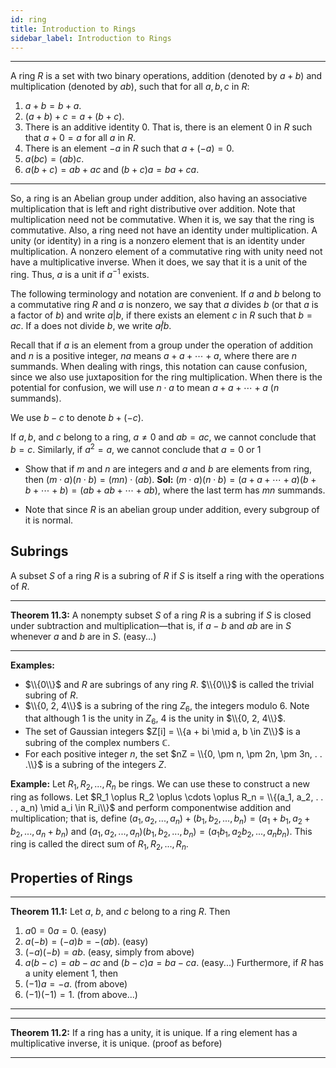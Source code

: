 ```yaml
---
id: ring
title: Introduction to Rings 
sidebar_label: Introduction to Rings
---
```


---

A ring $R$ is a set with two binary operations, addition (denoted by $a + b$) and multiplication (denoted by $ab$), such that for all $a, b, c$ in $R$:

1. $a + b = b + a$. 
2. $(a + b) + c = a + (b + c)$.
3. There is an additive identity $0$. That is, there is an element $0$ in $R$ such that $a + 0 = a$ for all $a$ in $R$.
4. There is an element $-a$ in $R$ such that $a + (-a) = 0$.
5. $a(bc) = (ab)c$.
6. $a(b + c) = ab + ac \text{ and } (b + c) a = ba + ca$.

---

So, a ring is an Abelian group under addition, also having an associative multiplication that is left and right distributive over addition.
Note that multiplication need not be commutative. When it is, we say
that the ring is commutative. Also, a ring need not have an identity under multiplication. A unity (or identity) in a ring is a nonzero element
that is an identity under multiplication. A nonzero element of a commutative ring with unity need not have a multiplicative inverse. When it
does, we say that it is a unit of the ring. Thus, $a$ is a unit if $a^{-1}$ exists.

The following terminology and notation are convenient. If $a$ and $b$ belong to a commutative ring $R$ and $a$ is nonzero, we say that $a$ divides $b$ (or that $a$ is a factor of $b$) and write $a | b$, if there exists an element $c$ in $R$ such that $b = ac$. If a does not divide $b$, we write $a \not | b$.

Recall that if $a$ is an element from a group under the operation of
addition and $n$ is a positive integer, $na$ means $a + a + \cdots + a$, where
there are $n$ summands. When dealing with rings, this notation can cause
confusion, since we also use juxtaposition for the ring multiplication. When there is the potential for confusion, we will use $n \cdot a$ to mean $a + a + \cdots + a$ ($n$ summands).

We use $b - c$ to denote $b + (-c)$.

If $a, b$, and $c$ belong to a ring, $a \neq 0$ and $ab = ac$, we cannot
conclude that $b = c$. Similarly, if $a^2 = a$, we cannot conclude that $a = 0 \text{ or } 1$

* Show that if $m$ and $n$ are integers and $a$ and $b$ are elements from ring, then $(m \cdot a)(n \cdot b) = (mn) \cdot (ab).$ **Sol:** $(m \cdot a)(n \cdot b) = (a + a + \cdots + a)(b + b + \cdots + b) = (ab + ab + \cdots + ab)$, where the last term has $mn$ summands. 

* Note that since $R$ is an abelian group under addition, every subgroup of it is normal.

## Subrings

A subset $S$ of a ring $R$ is a subring of $R$ if $S$ is itself a ring with the operations of $R$.

---

**Theorem 11.3:** A nonempty subset $S$ of a ring $R$ is a subring if $S$ is closed under subtraction and multiplication—that is, if $a - b$ and $ab$ are in $S$ whenever $a$ and $b$ are in $S$. (easy...)

---

**Examples:** 

* $\\{0\\}$ and $R$ are subrings of any ring $R$. $\\{0\\}$ is called the trivial subring of $R$.
* $\\{0, 2, 4\\}$ is a subring of the ring $Z_6$, the integers modulo 6. Note that although 1 is the unity in $Z_6$, 4 is the unity in $\\{0, 2, 4\\}$. 
* The set of Gaussian integers $Z[i] = \\{a + bi \mid a, b \in Z\\}$ is a subring of the complex numbers $\mathbb{C}$.
* For each positive integer $n$, the set $nZ = \\{0, \pm n, \pm 2n, \pm 3n, . . .\\}$ is a subring of the integers $Z$.






**Example:** Let $R_1, R_2, . . . , R_n$ be rings. We can use these to construct a new ring as follows. Let
$R_1 \oplus R_2 \oplus \cdots \oplus R_n = \\{(a_1, a_2, . . . , a_n) \mid a_i \in R_i\\}$ and perform componentwise addition and multiplication; that is, define $(a_1, a_2, . . . , a_n) + (b_1, b_2 , . . . , b_n) = (a_1 + b_1, a_2 + b_2, . . . , a_n + b_n)$ 
and
$(a_1, a_2, . . . , a_n)(b_1, b_2, . . . , b_n) = (a_1b_1, a_2b_2, . . . , a_nb_n)$.
This ring is called the direct sum of $R_1, R_2, . . . , R_n$.

## Properties of Rings

---

**Theorem 11.1:** Let $a$, $b$, and $c$ belong to a ring $R$. Then
1. $a0 = 0a = 0$. (easy)
2. $a(-b) = (-a)b = -(ab)$. (easy)
3. $(-a)(-b) = ab.$ (easy, simply from above)
4. $a(b - c) = ab - ac$ and $(b - c)a = ba - ca$. (easy...)
Furthermore, if $R$ has a unity element 1, then
5. $(-1)a = -a$. (from above)
6. $(-1)(-1) = 1$. (from above...)

---

---

**Theorem 11.2:** If a ring has a unity, it is unique. If a ring element has a multiplicative inverse, it is unique. (proof as before)

---





